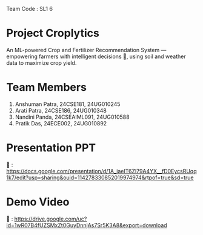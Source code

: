 Team Code : SL1 6

# Project Croplytics
An ML-powered Crop and Fertilizer Recommendation System — empowering farmers with intelligent decisions 🌾, using soil and weather data to maximize crop yield.

# Team Members
1. Anshuman Patra, 24CSE181, 24UG010245
2. Arati Patra, 24CSE186, 24UG010348
3. Nandini Panda, 24CSEAIML091, 24UG010588
4. Pratik Das, 24ECE002, 24UG010892

# Presentation PPT 
🔗 : https://docs.google.com/presentation/d/1A_iaeIT6Zl79A4YX__fD0EycsRUqq1k7/edit?usp=sharing&ouid=114278330852019974974&rtpof=true&sd=true

# Demo Video 
🔗 : https://drive.google.com/uc?id=1wR07B4fUZSMxZt0GuyDnnjAs7Sr5K3A8&export=download

